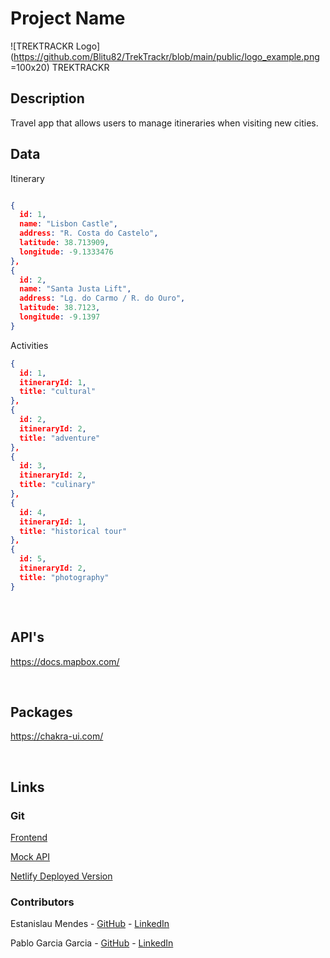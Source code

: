 # Project Name

![TREKTRACKR Logo](https://github.com/Blitu82/TrekTrackr/blob/main/public/logo_example.png =100x20) TREKTRACKR
<br>

## Description

Travel app that allows users to manage itineraries when visiting new cities.
<br>

## Data

Itinerary

```json

{
  id: 1,
  name: "Lisbon Castle",
  address: "R. Costa do Castelo",
  latitude: 38.713909,
  longitude: -9.1333476
},
{
  id: 2,
  name: "Santa Justa Lift",
  address: "Lg. do Carmo / R. do Ouro",
  latitude: 38.7123,
  longitude: -9.1397
}


```

Activities

```json
{
  id: 1,
  itineraryId: 1,
  title: "cultural"
},
{
  id: 2,
  itineraryId: 2,
  title: "adventure"
},
{
  id: 3,
  itineraryId: 2,
  title: "culinary"
},
{
  id: 4,
  itineraryId: 1,
  title: "historical tour"
},
{
  id: 5,
  itineraryId: 2,
  title: "photography"
}

```

<br>

## API's

https://docs.mapbox.com/

<br>

## Packages

https://chakra-ui.com/

<br>

## Links

### Git

[Frontend](https://github.com/Blitu82/TrekTrackr)

[Mock API ](https://github.com/Blitu82/json-server-backend)

[Netlify Deployed Version](https://trektrackr.netlify.app/)

### Contributors

Estanislau Mendes - [GitHub](https://github.com/estanislaumendes) - [LinkedIn](https://www.linkedin.com/in/estanislau-mendes)

Pablo Garcia Garcia - [GitHub](https://github.com/Blitu82) - [LinkedIn](https://www.linkedin.com/in/garpablo/)

